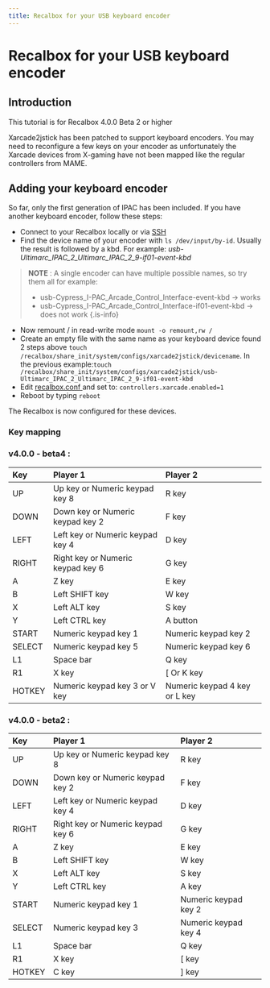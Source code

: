 ```yaml
---
title: Recalbox for your USB keyboard encoder
---
```


# Recalbox for your USB keyboard encoder

## Introduction

This tutorial is for Recalbox 4.0.0 Beta 2 or higher

Xarcade2jstick has been patched to support keyboard encoders. You may need to reconfigure a few keys on your encoder as unfortunately the Xarcade devices from X-gaming have not been mapped like the regular controllers from MAME.

## Adding your keyboard encoder

So far, only the first generation of IPAC has been included. If you have another keyboard encoder, follow these steps:

* Connect to your Recalbox locally or via [SSH](https://recalbox.gitbook.io/tutorials/access/root-access-via-terminal)
* Find the device name of your encoder with `ls /dev/input/by-id`. Usually the result is followed by a kbd. For example: _usb-Ultimarc\_IPAC\_2\_Ultimarc\_IPAC\_2\_9-if01-event-kbd_


>**NOTE** : A single encoder can have multiple possible names, so try them all for example:
>
>* usb-Cypress\_I-PAC\_Arcade\_Control\_Interface-event-kbd -&gt; works
>* usb-Cypress\_I-PAC\_Arcade\_Control\_Interface-if01-event-kbd -&gt; does not work
{.is-info}

* Now remount / in read-write mode `mount -o remount,rw /`
* Create an empty file with the same name as your keyboard device found 2 steps above `touch /recalbox/share_init/system/configs/xarcade2jstick/devicename`. In the previous example:`touch /recalbox/share_init/system/configs/xarcade2jstick/usb-Ultimarc_IPAC_2_Ultimarc_IPAC_2_9-if01-event-kbd`
* Edit [recalbox.conf ](/basic-manual/getting-started/the-recalbox.conf-file)and set to: `controllers.xarcade.enabled=1`
* Reboot by typing `reboot`

The Recalbox is now configured for these devices.

### Key mapping

### v4.0.0 - beta4 :

| Key | Player 1 | Player 2 |
| :--- | :--- | :--- |
| UP | Up key or Numeric keypad key 8 | R key |
| DOWN | Down key or Numeric keypad key 2 | F key |
| LEFT | Left key or Numeric keypad key 4 | D key |
| RIGHT | Right key or Numeric keypad key 6 | G key |
| A | Z key | E key |
| B | Left SHIFT key | W key |
| X | Left ALT key | S key |
| Y | Left CTRL key | A button |
| START | Numeric keypad key 1 | Numeric keypad key 2 |
| SELECT | Numeric keypad key 5 | Numeric keypad key 6 |
| L1 | Space bar | Q key |
| R1 | X key | \[ Or K key |
| HOTKEY | Numeric keypad key 3 or V key | Numeric keypad 4 key or L key |



### v4.0.0 - beta2 :

| Key | Player 1 | Player 2 |
| :--- | :--- | :--- |
| UP | Up key or Numeric keypad key 8 | R key |
| DOWN | Down key or Numeric keypad key 2 | F key |
| LEFT | Left key or Numeric keypad key 4 | D key |
| RIGHT | Right key or Numeric keypad key 6 | G key |
| A | Z key | E key |
| B | Left SHIFT key | W key |
| X | Left ALT key | S key |
| Y | Left CTRL key | A key |
| START | Numeric keypad key 1 | Numeric keypad key 2 |
| SELECT | Numeric keypad key 3 | Numeric keypad key 4 |
| L1 | Space bar | Q key |
| R1 | X key | \[ key |
| HOTKEY | C key | \] key |


